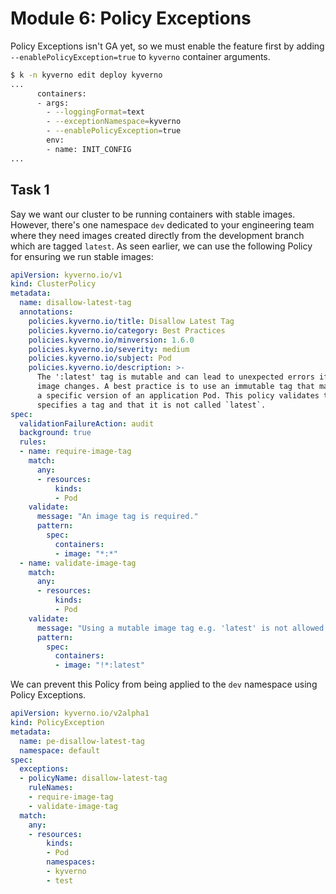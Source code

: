 # Module 6: Policy Exceptions

Policy Exceptions isn't GA yet, so we must enable the feature first by adding `--enablePolicyException=true` to `kyverno` container arguments.
```bash
$ k -n kyverno edit deploy kyverno
...
      containers:
      - args:
        - --loggingFormat=text
        - --exceptionNamespace=kyverno
        - --enablePolicyException=true
        env:
        - name: INIT_CONFIG
...
```

## Task 1

Say we want our cluster to be running containers with stable images. However, there's one namespace `dev` dedicated to your engineering team where they need images created directly from the development branch which are tagged `latest`. As seen earlier, we can use the following Policy for ensuring we run stable images:
```yaml
apiVersion: kyverno.io/v1
kind: ClusterPolicy
metadata:
  name: disallow-latest-tag
  annotations:
    policies.kyverno.io/title: Disallow Latest Tag
    policies.kyverno.io/category: Best Practices
    policies.kyverno.io/minversion: 1.6.0
    policies.kyverno.io/severity: medium
    policies.kyverno.io/subject: Pod
    policies.kyverno.io/description: >-
      The ':latest' tag is mutable and can lead to unexpected errors if the
      image changes. A best practice is to use an immutable tag that maps to
      a specific version of an application Pod. This policy validates that the image
      specifies a tag and that it is not called `latest`.      
spec:
  validationFailureAction: audit
  background: true
  rules:
  - name: require-image-tag
    match:
      any:
      - resources:
          kinds:
          - Pod
    validate:
      message: "An image tag is required."
      pattern:
        spec:
          containers:
          - image: "*:*"
  - name: validate-image-tag
    match:
      any:
      - resources:
          kinds:
          - Pod
    validate:
      message: "Using a mutable image tag e.g. 'latest' is not allowed."
      pattern:
        spec:
          containers:
          - image: "!*:latest"
```
We can prevent this Policy from being applied to the `dev` namespace using Policy Exceptions.
```yaml
apiVersion: kyverno.io/v2alpha1
kind: PolicyException
metadata:
  name: pe-disallow-latest-tag
  namespace: default
spec:
  exceptions:
  - policyName: disallow-latest-tag
    ruleNames:
    - require-image-tag
    - validate-image-tag
  match:
    any:
    - resources:
        kinds:
        - Pod
        namespaces:
        - kyverno
        - test
```
